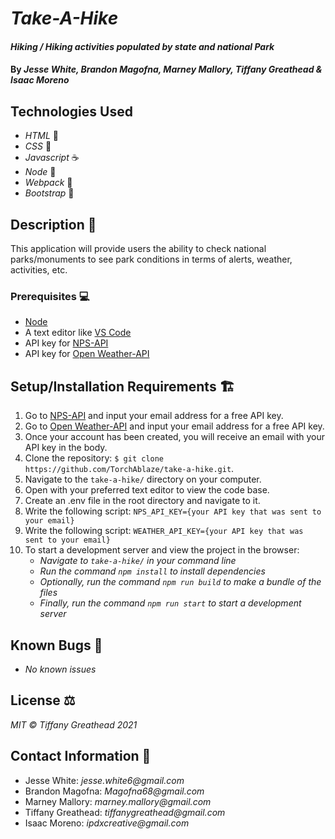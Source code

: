 # _Take-A-Hike_

#### _Hiking / Hiking activities populated by state and national Park_

#### By _Jesse White, Brandon Magofna, Marney Mallory, Tiffany Greathead & Isaac Moreno_

## Technologies Used

- _HTML_ 📝
- _CSS_ 🎨
- _Javascript_ ☕
- _Node_ 🧭
- _Webpack_ 💾
- _Bootstrap_ 🥾

## Description 📜

This application will provide users the ability to check national parks/monuments to see park conditions in terms of alerts, weather, activities, etc.

### Prerequisites 💻

- [Node](https://nodejs.org/en/)
- A text editor like [VS Code](https://code.visualstudio.com/)
- API key for [NPS-API](https://www.nps.gov/subjects/developer/get-started.htm)
- API key for [Open Weather-API](https://openweathermap.org/api)

## Setup/Installation Requirements 🏗

1. Go to [NPS-API](https://www.nps.gov/subjects/developer/get-started.htm) and input your email address for a free API key.
2. Go to [Open Weather-API](https://openweathermap.org/api) and input your email address for a free API key.
3. Once your account has been created, you will receive an email with your API key in the body.
4. Clone the repository: `$ git clone https://github.com/TorchAblaze/take-a-hike.git`.
5. Navigate to the `take-a-hike/` directory on your computer.
6. Open with your preferred text editor to view the code base.
7. Create an .env file in the root directory and navigate to it.
8. Write the following script: `NPS_API_KEY={your API key that was sent to your email}`
9. Write the following script: `WEATHER_API_KEY={your API key that was sent to your email}`
10. To start a development server and view the project in the browser:
    - _Navigate to `take-a-hike/` in your command line_
    - _Run the command `npm install` to install dependencies_
    - _Optionally, run the command `npm run build` to make a bundle of the files_
    - _Finally, run the command `npm run start` to start a development server_

## Known Bugs 🐛

- _No known issues_

## License ⚖

_MIT © Tiffany Greathead 2021_

## Contact Information 🤳

- Jesse White: _jesse.white6@gmail.com_
- Brandon Magofna: _Magofna68@gmail.com_
- Marney Mallory: _marney.mallory@gmail.com_
- Tiffany Greathead: _tiffanygreathead@gmail.com_
- Isaac Moreno: _ipdxcreative@gmail.com_
